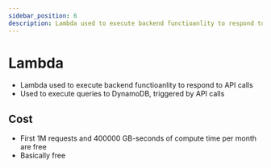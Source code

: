 ```yaml
---
sidebar_position: 6
description: Lambda used to execute backend functioanlity to respond to API calls
---
```


# Lambda
- Lambda used to execute backend functioanlity to respond to API calls
- Used to execute queries to DynamoDB, triggered by API calls
## Cost
  - First 1M requests and 400000 GB-seconds of compute time per month are free
  - Basically free
